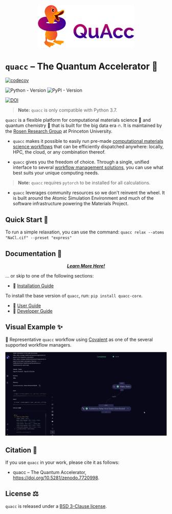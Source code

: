 <div align="center">
  <img src=https://github.com/Quantum-Accelerators/quacc/blob/main/docs/images/quacc_logo_wide.png width="300"><br>





</div>

# `quacc` – The Quantum Accelerator 🦆

[
![codecov](https://codecov.io/gh/Quantum-Accelerators/quacc/branch/main/graph/badge.svg?token=OJaOZAH30u&precision=1)
](https://codecov.io/gh/Quantum-Accelerators/quacc)



![Python - Version](https://img.shields.io/pypi/pyversions/quacc)
![PyPI - Version](https://img.shields.io/pypi/v/quacc?color=blue&link=https%3A%2F%2Fpypi.org%2Fproject%2Fquacc%2F)

[
![DOI](https://zenodo.org/badge/DOI/10.5281/zenodo.7720998.svg)
](https://doi.org/10.5281/zenodo.7720998)

> **Note:** `quacc` is only compatible with Python 3.7.






`quacc` is a flexible platform for computational materials science 💎 and quantum chemistry 🧪 that is built for the big data era 🔥. It is maintained by the [Rosen Research Group](https://rosen.cbe.princeton.edu/) at Princeton University.

- `quacc` makes it possible to easily run pre-made [computational materials science workflows](https://quantum-accelerators.github.io/quacc/user/recipes/recipes_list.html) that can be efficiently dispatched anywhere: locally, HPC, the cloud, or any combination thereof.

- `quacc` gives you the freedom of choice. Through a single, unified interface to several [workflow management solutions](https://quantum-accelerators.github.io/quacc/user/basics/wflow_overview.html), you can use what best suits your unique computing needs.

> **Note:** `quacc` requires `pytorch` to be installed for all calculations.




- `quacc` leverages community resources so we don't reinvent the wheel. It is built around the Atomic Simulation Environment and much of the software infrastructure powering the Materials Project.

## Quick Start 🚀





To run a simple relaxation, you can use the command: `quacc relax --atoms "NaCl.cif" --preset "express"`






## Documentation 📖

<p align="center">
     <a href="https://quantum-accelerators.github.io/quacc/"><b><i>Learn More Here!</i></b></a>
</p>

... or skip to one of the following sections:

- 🔧 [Installation Guide](https://quantum-accelerators.github.io/quacc/install/install.html)

To install the base version of `quacc`, run: `pip install quacc-core`.






- 🧠 [User Guide](https://quantum-accelerators.github.io/quacc/user/recipes/recipes_intro.html)
- 🤝 [Developer Guide](https://quantum-accelerators.github.io/quacc/dev/contributing.html)

## Visual Example ✨

🚀 Representative `quacc` workflow using [Covalent](https://github.com/AgnostiqHQ/covalent) as one of the several supported workflow managers.



![](https://github.com/Quantum-Accelerators/quacc/blob/main/docs/images/start/start.gif)




## Citation 📝

If you use `quacc` in your work, please cite it as follows:






- quacc – The Quantum Accelerator, https://doi.org/10.5281/zenodo.7720998.






## License ⚖️

`quacc` is released under a [BSD 3-Clause license](https://github.com/quantum-accelerators/quacc/blob/main/LICENSE.md).
